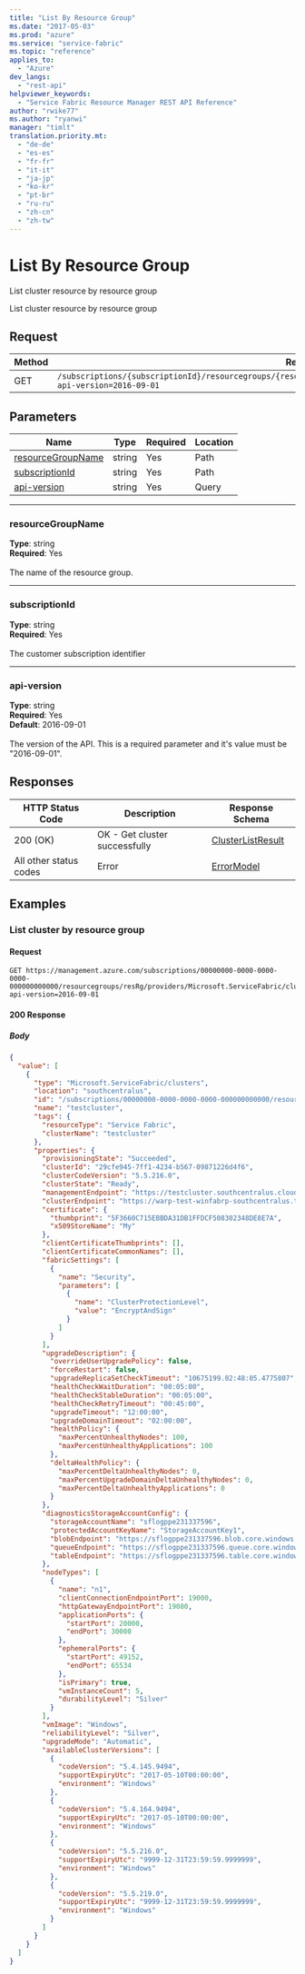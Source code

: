 ```yaml
---
title: "List By Resource Group"
ms.date: "2017-05-03"
ms.prod: "azure"
ms.service: "service-fabric"
ms.topic: "reference"
applies_to: 
  - "Azure"
dev_langs: 
  - "rest-api"
helpviewer_keywords: 
  - "Service Fabric Resource Manager REST API Reference"
author: "rwike77"
ms.author: "ryanwi"
manager: "timlt"
translation.priority.mt: 
  - "de-de"
  - "es-es"
  - "fr-fr"
  - "it-it"
  - "ja-jp"
  - "ko-kr"
  - "pt-br"
  - "ru-ru"
  - "zh-cn"
  - "zh-tw"
---
```

# List By Resource Group
List cluster resource by resource group

List cluster resource by resource group


## Request
| Method | Request URI |
| ------ | ----------- |
| GET | `/subscriptions/{subscriptionId}/resourcegroups/{resourceGroupName}/providers/Microsoft.ServiceFabric/clusters?api-version=2016-09-01` |


## Parameters
| Name | Type | Required | Location |
| --- | --- | --- | --- |
| [resourceGroupName](#resourcegroupname) | string | Yes | Path |
| [subscriptionId](#subscriptionid) | string | Yes | Path |
| [api-version](#api-version) | string | Yes | Query |

____
### resourceGroupName
__Type__: string <br/>
__Required__: Yes<br/>
<br/>
The name of the resource group.

____
### subscriptionId
__Type__: string <br/>
__Required__: Yes<br/>
<br/>
The customer subscription identifier

____
### api-version
__Type__: string <br/>
__Required__: Yes<br/>
__Default__: 2016-09-01 <br/>
<br/>
The version of the API. This is a required parameter and it's value must be "2016-09-01".

## Responses

| HTTP Status Code | Description | Response Schema |
| --- | --- | --- |
| 200 (OK) | OK - Get cluster  successfully<br/> | [ClusterListResult](sfrp-model-clusterlistresult.md) |
| All other status codes | Error<br/> | [ErrorModel](sfrp-model-errormodel.md) |

## Examples

### List cluster by resource group

#### Request
```
GET https://management.azure.com/subscriptions/00000000-0000-0000-0000-000000000000/resourcegroups/resRg/providers/Microsoft.ServiceFabric/clusters?api-version=2016-09-01
```

#### 200 Response
##### Body
```json
{
  "value": [
    {
      "type": "Microsoft.ServiceFabric/clusters",
      "location": "southcentralus",
      "id": "/subscriptions/00000000-0000-0000-0000-000000000000/resourcegroups/psrg1/providers/Microsoft.ServiceFabric/clusters/testcluster",
      "name": "testcluster",
      "tags": {
        "resourceType": "Service Fabric",
        "clusterName": "testcluster"
      },
      "properties": {
        "provisioningState": "Succeeded",
        "clusterId": "29cfe945-7ff1-4234-b567-09871226d4f6",
        "clusterCodeVersion": "5.5.216.0",
        "clusterState": "Ready",
        "managementEndpoint": "https://testcluster.southcentralus.cloudapp.azure.com:19080",
        "clusterEndpoint": "https://warp-test-winfabrp-southcentralus.trafficmanager.net/runtime/clusters/29cfe945-7ff1-4234-b567-09871226d4f6",
        "certificate": {
          "thumbprint": "5F3660C715EBBDA31DB1FFDCF508302348DE8E7A",
          "x509StoreName": "My"
        },
        "clientCertificateThumbprints": [],
        "clientCertificateCommonNames": [],
        "fabricSettings": [
          {
            "name": "Security",
            "parameters": [
              {
                "name": "ClusterProtectionLevel",
                "value": "EncryptAndSign"
              }
            ]
          }
        ],
        "upgradeDescription": {
          "overrideUserUpgradePolicy": false,
          "forceRestart": false,
          "upgradeReplicaSetCheckTimeout": "10675199.02:48:05.4775807",
          "healthCheckWaitDuration": "00:05:00",
          "healthCheckStableDuration": "00:05:00",
          "healthCheckRetryTimeout": "00:45:00",
          "upgradeTimeout": "12:00:00",
          "upgradeDomainTimeout": "02:00:00",
          "healthPolicy": {
            "maxPercentUnhealthyNodes": 100,
            "maxPercentUnhealthyApplications": 100
          },
          "deltaHealthPolicy": {
            "maxPercentDeltaUnhealthyNodes": 0,
            "maxPercentUpgradeDomainDeltaUnhealthyNodes": 0,
            "maxPercentDeltaUnhealthyApplications": 0
          }
        },
        "diagnosticsStorageAccountConfig": {
          "storageAccountName": "sflogppe231337596",
          "protectedAccountKeyName": "StorageAccountKey1",
          "blobEndpoint": "https://sflogppe231337596.blob.core.windows.net/",
          "queueEndpoint": "https://sflogppe231337596.queue.core.windows.net/",
          "tableEndpoint": "https://sflogppe231337596.table.core.windows.net/"
        },
        "nodeTypes": [
          {
            "name": "n1",
            "clientConnectionEndpointPort": 19000,
            "httpGatewayEndpointPort": 19080,
            "applicationPorts": {
              "startPort": 20000,
              "endPort": 30000
            },
            "ephemeralPorts": {
              "startPort": 49152,
              "endPort": 65534
            },
            "isPrimary": true,
            "vmInstanceCount": 5,
            "durabilityLevel": "Silver"
          }
        ],
        "vmImage": "Windows",
        "reliabilityLevel": "Silver",
        "upgradeMode": "Automatic",
        "availableClusterVersions": [
          {
            "codeVersion": "5.4.145.9494",
            "supportExpiryUtc": "2017-05-10T00:00:00",
            "environment": "Windows"
          },
          {
            "codeVersion": "5.4.164.9494",
            "supportExpiryUtc": "2017-05-10T00:00:00",
            "environment": "Windows"
          },
          {
            "codeVersion": "5.5.216.0",
            "supportExpiryUtc": "9999-12-31T23:59:59.9999999",
            "environment": "Windows"
          },
          {
            "codeVersion": "5.5.219.0",
            "supportExpiryUtc": "9999-12-31T23:59:59.9999999",
            "environment": "Windows"
          }
        ]
      }
    }
  ]
}
```

